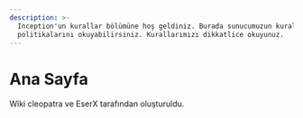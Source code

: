 ```yaml
---
description: >-
  Inception'un kurallar bölümüne hoş geldiniz. Burada sunucumuzun kurallarını ve
  politikalarını okuyabilirsiniz. Kurallarımızı dikkatlice okuyunuz.
---
```


# Ana Sayfa



Wiki cleopatra ve EserX tarafından oluşturuldu.
